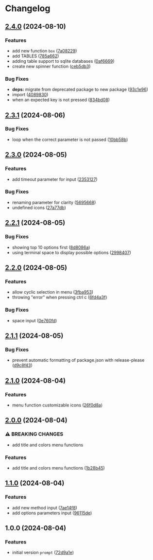 # Changelog

## [2.4.0](https://github.com/iloveryuux/prompt/compare/v2.3.1...v2.4.0) (2024-08-10)


### Features

* add new function `box` ([7a08229](https://github.com/iloveryuux/prompt/commit/7a08229d0954aa11fb4a8ec9644f331b312b41e3))
* add TABLES ([785a662](https://github.com/iloveryuux/prompt/commit/785a662e4d63b30ae3859085358876c2d15bdd11))
* adding table support to sqlite databases ([0af6669](https://github.com/iloveryuux/prompt/commit/0af66697f1598eb15f1c17a8aa31c60320e5bdd2))
* create new spinner function ([ceb5db3](https://github.com/iloveryuux/prompt/commit/ceb5db3a209d63787daeaee3688a44943c4eb5cc))


### Bug Fixes

* **deps:** migrate from deprecated package to new package ([93c1e96](https://github.com/iloveryuux/prompt/commit/93c1e963efd2bb0836523865d72d04ce6fb32b69))
* import ([4089830](https://github.com/iloveryuux/prompt/commit/40898307c09e62b5e5a382b715ffaef7f777d224))
* when an expected key is not pressed ([834bd08](https://github.com/iloveryuux/prompt/commit/834bd0829bd6bd461488103f057a4ea3ba189f78))

## [2.3.1](https://github.com/iloveryuux/prompt/compare/v2.3.0...v2.3.1) (2024-08-06)


### Bug Fixes

* loop when the correct parameter is not passed ([10bb58b](https://github.com/iloveryuux/prompt/commit/10bb58bb279e0ae7a9d253c59a5db05f6b3461cc))

## [2.3.0](https://github.com/iloveryuux/prompt/compare/v2.2.1...v2.3.0) (2024-08-05)


### Features

* add timeout parameter for input ([2353127](https://github.com/iloveryuux/prompt/commit/23531274cbb3e6bcace7106979578d2c3fc2e14e))


### Bug Fixes

* renaming parameter for clarity ([5695668](https://github.com/iloveryuux/prompt/commit/5695668bed78421090f53a37132a42a84916ec1c))
* undefined icons ([27a77db](https://github.com/iloveryuux/prompt/commit/27a77db2f48745e71ffe6cfa703405e9bbc71938))

## [2.2.1](https://github.com/iloveryuux/prompt/compare/v2.2.0...v2.2.1) (2024-08-05)


### Bug Fixes

* showing top 10 options first ([8d8086a](https://github.com/iloveryuux/prompt/commit/8d8086a5d8a5fcf7f7492778addc80d69605db80))
* using terminal space to display possible options ([2998407](https://github.com/iloveryuux/prompt/commit/2998407e301113754e380490c5d5e376f1af1370))

## [2.2.0](https://github.com/iloveryuux/prompt/compare/v2.1.1...v2.2.0) (2024-08-05)


### Features

* allow cyclic selection in menu ([3fba953](https://github.com/iloveryuux/prompt/commit/3fba9539e60241079bbdcfa72b55ad1675ca516d))
* throwing "error" when pressing ctrl c ([6fd4a3f](https://github.com/iloveryuux/prompt/commit/6fd4a3f104cd14087571b7b2385ff061bc6278ef))


### Bug Fixes

* space input ([0e760fd](https://github.com/iloveryuux/prompt/commit/0e760fdd1c61596cdfecd1fb5c47a73ab412cb71))

## [2.1.1](https://github.com/iloveryuux/prompt/compare/v2.1.0...v2.1.1) (2024-08-05)


### Bug Fixes

* prevent automatic formatting of package.json with release-please ([d9c8f43](https://github.com/iloveryuux/prompt/commit/d9c8f43cf52d2cd7634243c3b568ad2a0a07bdc6))

## [2.1.0](https://github.com/iloveryuux/prompt/compare/v2.0.0...v2.1.0) (2024-08-04)


### Features

* menu function customizable icons ([26f0d8a](https://github.com/iloveryuux/prompt/commit/26f0d8a20a3663eb23ca6b153ff4218e2afd6dc2))

## [2.0.0](https://github.com/iloveryuux/prompt/compare/v1.1.0...v2.0.0) (2024-08-04)


### ⚠ BREAKING CHANGES

* add title and colors menu functions

### Features

* add title and colors menu functions ([1b28b45](https://github.com/iloveryuux/prompt/commit/1b28b453c2278b8488c1e30f1691a759ef730c5d))

## [1.1.0](https://github.com/iloveryuux/prompt/compare/v1.0.0...v1.1.0) (2024-08-04)


### Features

* add new method input ([7ae14f8](https://github.com/iloveryuux/prompt/commit/7ae14f80bff97c6de738aa2919f04c341dc29375))
* add options parameters input ([96115de](https://github.com/iloveryuux/prompt/commit/96115de91be12fbb2081af3dcb5dbf886db03b87))

## 1.0.0 (2024-08-04)


### Features

* initial version `prompt` ([72d9a1e](https://github.com/iloveryuux/prompt/commit/72d9a1e93eeb814e241960ff3cfeecce7c6df40a))
